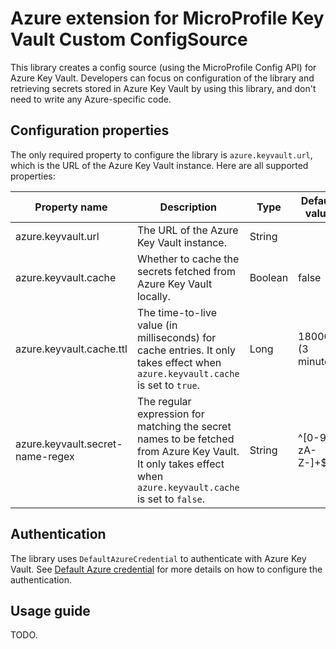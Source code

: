 # Azure extension for MicroProfile Key Vault Custom ConfigSource

This library creates a config source (using the MicroProfile Config API) for Azure Key Vault. Developers can focus on configuration of the library and retrieving secrets stored in Azure Key Vault by using this library, and don't need to write any Azure-specific code.

## Configuration properties

The only required property to configure the library is `azure.keyvault.url`, which is the URL of the Azure Key Vault instance. Here are all supported properties:

Property name | Description | Type | Default value | Required
--- | --- | --- | --- | ---
azure.keyvault.url | The URL of the Azure Key Vault instance. | String |  | true
azure.keyvault.cache | Whether to cache the secrets fetched from Azure Key Vault locally. | Boolean | false | false
azure.keyvault.cache.ttl | The time-to-live value (in milliseconds) for cache entries. It only takes effect when `azure.keyvault.cache` is set to `true`. | Long | 180000 (3 minutes) | false
azure.keyvault.secret-name-regex | The regular expression for matching the secret names to be fetched from Azure Key Vault. It only takes effect when `azure.keyvault.cache` is set to `false`. | String | ^[0-9a-zA-Z-]+$ | false

## Authentication

The library uses `DefaultAzureCredential` to authenticate with Azure Key Vault. See [Default Azure credential](https://learn.microsoft.com/en-us/azure/developer/java/sdk/identity-azure-hosted-auth#default-azure-credential) for more details on how to configure the authentication.

## Usage guide

TODO.
